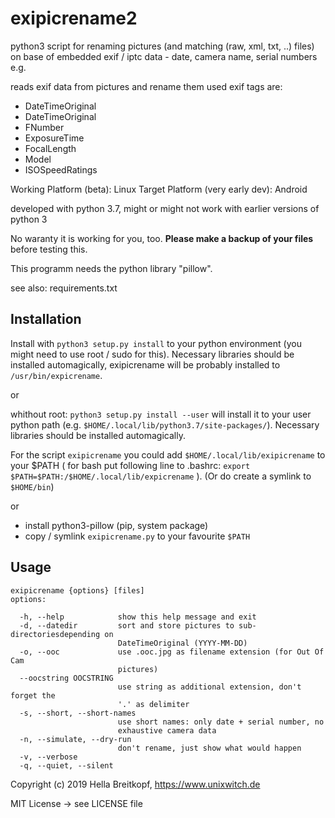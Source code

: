 # exipicrename2

python3 script for renaming pictures (and matching (raw, xml, txt, ..) files)
on base of embedded exif / iptc data - date, camera name, serial numbers e.g.

reads exif data from pictures and rename them
used exif tags are:
* DateTimeOriginal
* DateTimeOriginal
* FNumber
* ExposureTime
* FocalLength
* Model
* ISOSpeedRatings

Working Platform (beta): Linux
Target Platform (very early dev): Android

developed with python 3.7,
might or might not work with earlier versions of python 3

No waranty it is working for you, too.
**Please make a backup of your files** before testing this.


This programm needs the python library "pillow".

see also: requirements.txt


## Installation

Install with `python3 setup.py install` to your python environment (you might need to use root / sudo for this).
Necessary libraries should be installed automagically, exipicrename will be probably installed to `/usr/bin/expicrename`.

or

whithout root:
`python3 setup.py install --user` will install it to your user python path (e.g. `$HOME/.local/lib/python3.7/site-packages/`). Necessary libraries should
be installed automagically.

For the script `exipicrename` you could add  `$HOME/.local/lib/exipicrename` to your $PATH  ( for bash put following line to .bashrc: `export $PATH=$PATH:/$HOME/.local/lib/expicrename` ).
(Or do create a symlink to `$HOME/bin`)

or

* install python3-pillow (pip, system package)
* copy / symlink `exipicrename.py` to your favourite `$PATH`

## Usage

```
exipicrename {options} [files]
options:

  -h, --help            show this help message and exit
  -d, --datedir         sort and store pictures to sub-directoriesdepending on
                        DateTimeOriginal (YYYY-MM-DD)
  -o, --ooc             use .ooc.jpg as filename extension (for Out Of Cam
                        pictures)
  --oocstring OOCSTRING
                        use string as additional extension, don't forget the
                        '.' as delimiter
  -s, --short, --short-names
                        use short names: only date + serial number, no
                        exhaustive camera data
  -n, --simulate, --dry-run
                        don't rename, just show what would happen
  -v, --verbose
  -q, --quiet, --silent
```


Copyright (c) 2019 Hella Breitkopf, https://www.unixwitch.de

MIT License -> see LICENSE file

